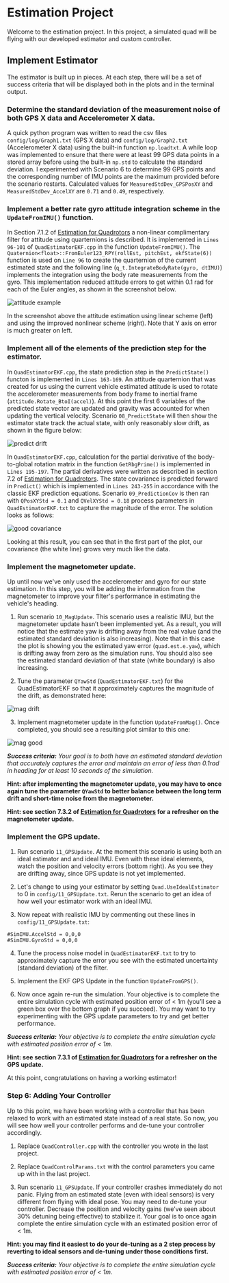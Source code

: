 # Estimation Project #

Welcome to the estimation project.  In this project, a simulated quad will be flying with our developed estimator and custom controller.

## Implement Estimator ##

The estimator is built up in pieces.  At each step, there will be a set of success criteria that will be displayed both in the plots and in the terminal output.

### Determine the standard deviation of the measurement noise of both GPS X data and Accelerometer X data. ###

A quick python program was written to read the csv files `config/log/Graph1.txt` (GPS X data) and `config/log/Graph2.txt` (Accelerometer X data) using the built-in function `np.loadtxt`. A while loop was implemented to ensure that there were at least 99 GPS data points in a stored array before using the built-in `np.std` to calculate the standard deviation. I experimented with Scenario 6 to determine 99 GPS points and the corresponding number of IMU points are the maximum provided before the scenario restarts. Calculated values for `MeasuredStdDev_GPSPosXY` and `MeasuredStdDev_AccelXY` are `0.71` and `0.49`, respectively. 

### Implement a better rate gyro attitude integration scheme in the `UpdateFromIMU()` function. ###

In Section 7.1.2 of [Estimation for Quadrotors](https://www.overleaf.com/read/vymfngphcccj) a non-linear complimentary filter for attitude using quarternions is described. It is implemented in `Lines 96-101` of `QuadEstimatorEKF.cpp` in the function `UpdateFromIMU()`. The `Quaternion<float>::FromEuler123_RPY(rollEst, pitchEst, ekfState(6))` function is used on `Line 96` to create the quarternion of the current estimated state and the following line (`q_t.IntegrateBodyRate(gyro, dtIMU)`) implements the integration using the body rate measurements from the gyro. This implementation reduced attitude errors to get within 0.1 rad for each of the Euler angles, as shown in the screenshot below.

![attitude example](images/attitude-screenshot.png)

In the screenshot above the attitude estimation using linear scheme (left) and using the improved nonlinear scheme (right). Note that Y axis on error is much greater on left.

### Implement all of the elements of the prediction step for the estimator. ###

In `QuadEstimatorEKF.cpp`, the state prediction step in the `PredictState()` functon is implemented in `Lines 163-169`. An attitude quarternion that was created for us using the current vehicle estimated attitude is used to rotate the accelerometer measurements from body frame to inertial frame (`attitude.Rotate_BtoI(accel)`). At this point the first 6 variables of the predicted state vector are updated and gravity was accounted for when updating the vertical velocity. Scenario `08_PredictState` will then show the estimator state track the actual state, with only reasonably slow drift, as shown in the figure below:

![predict drift](images/predict-slow-drift.png)

In `QuadEstimatorEKF.cpp`, calculation for the partial derivative of the body-to-global rotation matrix in the function `GetRbgPrime()` is implemented in `Lines 195-197`. The partial derivatives were written as described in section 7.2 of [Estimation for Quadrotors](https://www.overleaf.com/read/vymfngphcccj). The state covariance is predicted forward in `Predict()` which is implemented in `Lines 243-255` in accordance with the classic EKF prediction equations. Scenario `09_PredictionCov` is then ran with `QPosXYStd = 0.1` and `QVelXYStd = 0.18` process parameters in `QuadEstimatorEKF.txt` to capture the magnitude of the error. The solution looks as follows:

![good covariance](images/predict-good-cov.png)

Looking at this result, you can see that in the first part of the plot, our covariance (the white line) grows very much like the data.

### Implement the magnetometer update. ###

Up until now we've only used the accelerometer and gyro for our state estimation.  In this step, you will be adding the information from the magnetometer to improve your filter's performance in estimating the vehicle's heading.

1. Run scenario `10_MagUpdate`.  This scenario uses a realistic IMU, but the magnetometer update hasn’t been implemented yet. As a result, you will notice that the estimate yaw is drifting away from the real value (and the estimated standard deviation is also increasing).  Note that in this case the plot is showing you the estimated yaw error (`quad.est.e.yaw`), which is drifting away from zero as the simulation runs.  You should also see the estimated standard deviation of that state (white boundary) is also increasing.

2. Tune the parameter `QYawStd` (`QuadEstimatorEKF.txt`) for the QuadEstimatorEKF so that it approximately captures the magnitude of the drift, as demonstrated here:

![mag drift](images/mag-drift.png)

3. Implement magnetometer update in the function `UpdateFromMag()`.  Once completed, you should see a resulting plot similar to this one:

![mag good](images/mag-good-solution.png)

***Success criteria:*** *Your goal is to both have an estimated standard deviation that accurately captures the error and maintain an error of less than 0.1rad in heading for at least 10 seconds of the simulation.*

**Hint: after implementing the magnetometer update, you may have to once again tune the parameter `QYawStd` to better balance between the long term drift and short-time noise from the magnetometer.**

**Hint: see section 7.3.2 of [Estimation for Quadrotors](https://www.overleaf.com/read/vymfngphcccj) for a refresher on the magnetometer update.**


### Implement the GPS update. ###

1. Run scenario `11_GPSUpdate`.  At the moment this scenario is using both an ideal estimator and and ideal IMU.  Even with these ideal elements, watch the position and velocity errors (bottom right). As you see they are drifting away, since GPS update is not yet implemented.

2. Let's change to using your estimator by setting `Quad.UseIdealEstimator` to 0 in `config/11_GPSUpdate.txt`.  Rerun the scenario to get an idea of how well your estimator work with an ideal IMU.

3. Now repeat with realistic IMU by commenting out these lines in `config/11_GPSUpdate.txt`:
```
#SimIMU.AccelStd = 0,0,0
#SimIMU.GyroStd = 0,0,0
```

4. Tune the process noise model in `QuadEstimatorEKF.txt` to try to approximately capture the error you see with the estimated uncertainty (standard deviation) of the filter.

5. Implement the EKF GPS Update in the function `UpdateFromGPS()`.

6. Now once again re-run the simulation.  Your objective is to complete the entire simulation cycle with estimated position error of < 1m (you’ll see a green box over the bottom graph if you succeed).  You may want to try experimenting with the GPS update parameters to try and get better performance.

***Success criteria:*** *Your objective is to complete the entire simulation cycle with estimated position error of < 1m.*

**Hint: see section 7.3.1 of [Estimation for Quadrotors](https://www.overleaf.com/read/vymfngphcccj) for a refresher on the GPS update.**

At this point, congratulations on having a working estimator!

### Step 6: Adding Your Controller ###

Up to this point, we have been working with a controller that has been relaxed to work with an estimated state instead of a real state.  So now, you will see how well your controller performs and de-tune your controller accordingly.

1. Replace `QuadController.cpp` with the controller you wrote in the last project.

2. Replace `QuadControlParams.txt` with the control parameters you came up with in the last project.

3. Run scenario `11_GPSUpdate`. If your controller crashes immediately do not panic. Flying from an estimated state (even with ideal sensors) is very different from flying with ideal pose. You may need to de-tune your controller. Decrease the position and velocity gains (we’ve seen about 30% detuning being effective) to stabilize it.  Your goal is to once again complete the entire simulation cycle with an estimated position error of < 1m.

**Hint: you may find it easiest to do your de-tuning as a 2 step process by reverting to ideal sensors and de-tuning under those conditions first.**

***Success criteria:*** *Your objective is to complete the entire simulation cycle with estimated position error of < 1m.*
